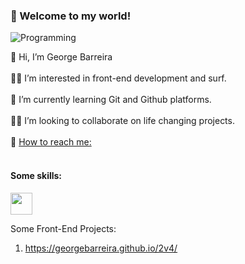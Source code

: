 ### :vulcan_salute: Welcome to my world!

![Programming](https://media.tenor.com/KbXIBwtIzoYAAAAM/piano-bruce-almighty.gif)

👋 Hi, I’m George Barreira <br><br>
🏄‍♂️ I’m interested in front-end development and surf. <br><br>
🧠 I’m currently learning Git and Github platforms. <br><br>
🤜🤛 I’m looking to collaborate on life changing projects. <br><br>
📧 [How to reach me:](https://www.linkedin.com/in/george-de-castro-barreira-22633351/) <br><br>

#### Some skills:

<img style="width:35px" src="https://cdn.jsdelivr.net/gh/devicons/devicon@latest/icons/javascript/javascript-plain.svg" />

Some Front-End Projects:

1. https://georgebarreira.github.io/2v4/




<!---

Cabeçalhos MarDown

# Título 1 
## Título 2
### Título 3
#### Título 4
##### Título 5
###### Título 6

*itálico* ou _itálico_
**negrito** ou __negrito__
___negrito e itálico___

UL

- lista 1
- lista 2
    - sublista

OL

1. lista 1
2. lista 2
    1. sublista
    2. sublista2

link

[texto da imagem](https://catracalivre.com.br/wp-content/uploads/2021/08/por-do-sol-rio-mais-bonito-do-mundo.jpg)

imagem

![texto da imagem](https://catracalivre.com.br/wp-content/uploads/2021/08/por-do-sol-rio-mais-bonito-do-mundo.jpg)

código em linha

`system.out.println();`

código em bloco

```system.out.println();
system.out.println();
system.out.println();
system.out.println();
system.out.println();
```

citações

> Texto das citações

linhas 

--------------
______________

Tabelas

|   Cabeçalho 1 |   Cabeçalho 2 |
|---------------|---------------|
|   Texto 1     |   Texto 2     |
|   Texto 3     |   Texto 4     |

checkbox

- [x] Checked
- [ ] Not checked

georgebarreira/georgebarreira is a ✨ special ✨ repository because its `README.md` (this file) appears on your GitHub profile.
You can click the Preview link to take a look at your changes.
--->
